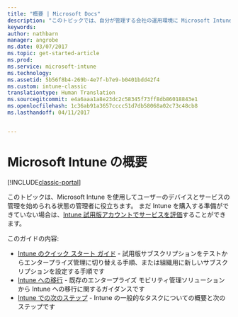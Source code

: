 ```yaml
---
title: "概要 | Microsoft Docs"
description: "このトピックでは、自分が管理する会社の運用環境に Microsoft Intune を展開する準備ができている管理者のためのガイダンスを提供します。"
keywords: 
author: nathbarn
manager: angrobe
ms.date: 03/07/2017
ms.topic: get-started-article
ms.prod: 
ms.service: microsoft-intune
ms.technology: 
ms.assetid: 5b56f8b4-269b-4e7f-b7e9-b0401bdd42f4
ms.custom: intune-classic
translationtype: Human Translation
ms.sourcegitcommit: e4a6aaa1a8e23dc2c58345f73ff8db86018843e1
ms.openlocfilehash: 1c36ab91a3657cccc51d7db58068a02c73c48cb8
ms.lasthandoff: 04/11/2017


---
```


# <a name="get-started-with-microsoft-intune"></a>Microsoft Intune の概要

[!INCLUDE[classic-portal](../includes/classic-portal.md)]

このトピックは、Microsoft Intune を使用してユーザーのデバイスとサービスの管理を始められる状態の管理者に役立ちます。 まだ Intune を購入する準備ができていない場合は、[Intune 試用版アカウントでサービスを評価](https://docs.microsoft.com/intune/understand-explore/get-started-with-a-30-day-trial-of-microsoft-intune)することができます。

このガイドの内容:
- [Intune のクイック スタート ガイド](start-with-a-paid-subscription-to-microsoft-intune.md) - 試用版サブスクリプションをテストからエンタープライズ管理に切り替える手順、または組織用に新しいサブスクリプションを設定する手順です
- [Intune への移行](https://docs.microsoft.com/intune/plan-design/intune-mdm-migration-guide) - 既存のエンタープライズ モビリティ管理ソリューションから Intune への移行に関するガイダンスです
- [Intune での次のステップ](prevent-company-data-leaks-from-Office-365-mobile-apps.md) - Intune の一般的なタスクについての概要と次のステップです

